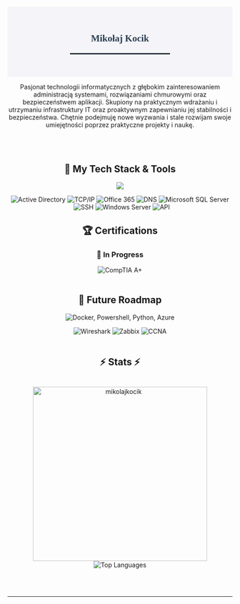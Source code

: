 <section style="background-color: #f4f4f9; padding: 30px; text-align: center;">
    <h1 style="font-family: 'Georgia', serif; color: #2c3e50; margin-bottom: 10px;">
        Mikołaj Kocik
    </h1>
    <p style="font-size: 18px; color: #34495e; margin-top: 0;">
    </p>
    <hr style="width: 50%; border: 1px solid #2c3e50; margin: 20px auto;">
</section>

<div align="center">

Pasjonat technologii informatycznych z głębokim zainteresowaniem administracją systemami, rozwiązaniami chmurowymi oraz bezpieczeństwem aplikacji. Skupiony na praktycznym wdrażaniu i utrzymaniu infrastruktury IT oraz proaktywnym zapewnianiu jej stabilności i bezpieczeństwa. Chętnie podejmuję nowe wyzwania i stale rozwijam swoje umiejętności poprzez praktyczne projekty i naukę.

</div>

<br>

</div>

<br>

<!-- My Tech Stack & Tools -->
<h2 align="center">🚀 My Tech Stack & Tools</h2>
<div align="center">

  <!-- Tools -->
  <p>
      <img src="https://skillicons.dev/icons?i=git,ubuntu,linux,bash,postgres,windows,cs,html"/><br>
  </p>
  <img src="https://img.shields.io/badge/Active%20Directory-0078D4?style=for-the-badge&logoColor=white" alt="Active Directory" />
  <img src="https://img.shields.io/badge/TCP/IP-2E8B57?style=for-the-badge&logoColor=white" alt="TCP/IP" />
  <img src="https://img.shields.io/badge/Office%20365-D8341D?style=for-the-badge&logoColor=white" alt="Office 365" />
  <img src="https://img.shields.io/badge/DNS-A020F0?style=for-the-badge&logoColor=white" alt="DNS" />
  <img src="https://img.shields.io/badge/Microsoft%20SQL%20Server-FFA500?style=for-the-badge&logoColor=black" alt="Microsoft SQL Server" />
  <br>
  <img src="https://img.shields.io/badge/SSH-DC143C?style=for-the-badge&logoColor=white" alt="SSH" />
  <img src="https://img.shields.io/badge/Windows%20Server-008080?style=for-the-badge&logoColor=white" alt="Windows Server" />
<img src="https://img.shields.io/badge/API-007BFF?style=for-the-badge&logoColor=white" alt="API" />
<br>

<!-- Certifications Section -->
<h2 align="center">🏆 Certifications</h2>

<h3 align="center">🚧 In Progress</h3>
<div align="center">
  <img src="https://img.shields.io/badge/CompTIA%20A+-F20000?style=for-the-badge&logoColor=white" alt="CompTIA A+" />
</div>

<br/>

<h2 align="center">🚀 Future Roadmap</h2>
<div align="center">
  <p>
    <img src="https://skillicons.dev/icons?i=docker,py,powershell,azure" alt="Docker, Powershell, Python, Azure" />
  </p>
    <img src="https://img.shields.io/badge/Wireshark-1679A7?style=for-the-badge&logoColor=white" alt="Wireshark" />
    <img src="https://img.shields.io/badge/Zabbix-00CC00?style=for-the-badge&logoColor=white" alt="Zabbix" />
    <img src="https://img.shields.io/badge/CCNA-009900?style=for-the-badge&logoColor=white" alt="CCNA" />
</div>

<br/>

<h2 align="center">⚡ Stats ⚡</h2>
<br>
<div align=center>
  <img width="390" src="https://github-readme-stats.vercel.app/api?username=mikolajkocik&show_icons=true&locale=en&theme=dracula&hide_border=true" alt="mikolajkocik"/>
  <img src="https://github-readme-stats.vercel.app/api/top-langs/?username=mikolajkocik&layout=compact&langs_count=10&theme=dracula&hide_border=true" alt="Top Languages" /> 
</div>

<br/><br/>

<hr/>

<br/>

<br/>
